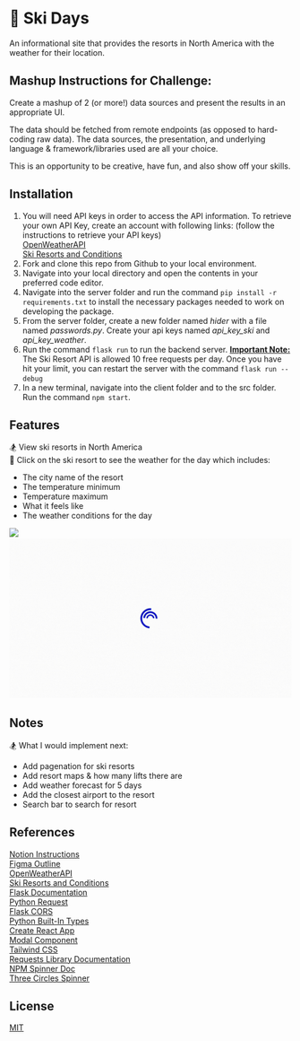 # 🎿 Ski Days

An informational site that provides the resorts in North America with the weather for their location.

## Mashup Instructions for Challenge:
Create a mashup of 2 (or more!) data sources and present the results in an appropriate UI.

The data should be fetched from remote endpoints (as opposed to hard-coding raw data). The data sources, the presentation, and underlying language & framework/libraries used are all your choice.

This is an opportunity to be creative, have fun, and also show off your skills.

## Installation
1. You will need API keys in order to access the API information. To retrieve your own API Key, create an account with following links: (follow the instructions to retrieve your API keys)<br>
[OpenWeatherAPI](https://openweathermap.org/forecast5)<br>
[Ski Resorts and Conditions](https://rapidapi.com/random-shapes-random-shapes-default/api/ski-resorts-and-conditions)<br>
2. Fork and clone this repo from Github to your local environment.
3. Navigate into your local directory and open the contents in your preferred code editor.
4. Navigate into the server folder and run the command `pip install -r requirements.txt` to install the necessary packages needed to work on developing the package.
5. From the server folder, create a new folder named <i>hider</i> with a file named <i>passwords.py</i>. Create your api keys named <i>api_key_ski</i> and <i>api_key_weather</i>.
4. Run the command `flask run` to run the backend server. 
<b><u>Important Note:</u></b> The Ski Resort API is allowed 10 free requests per day. Once you have hit your limit, you can restart the server with the command `flask run --debug`
5. In a new terminal, navigate into the client folder and to the src folder. Run the command `npm start`.


## Features
🏂  View ski resorts in North America <br>
🎿 Click on the ski resort to see the weather for the day which includes: <br>
- The city name of the resort
- The temperature minimum
- Temperature maximum
- What it feels like
- The weather conditions for the day

![]('./client/video/skidays.gif')
<img src="./client/video/skidays.gif"/>

## Notes
🏂 What I would implement next:
- Add pagenation for ski resorts
- Add resort maps & how many lifts there are
- Add weather forecast for 5 days
- Add the closest airport to the resort
- Search bar to search for resort

## References
[Notion Instructions](https://letsbatch.notion.site/Mashup-e8a820b0633342cda59953ffe730d3dd) <br>
[Figma Outline](https://www.figma.com/file/vwcOVlNCcq5RmfRDXzSRuN/SnowDayz?type=whiteboard&node-id=0-1&t=ZQu3MTXyTWSBI5Yt-0)<br>
[OpenWeatherAPI](https://openweathermap.org/forecast5)<br>
[Ski Resorts and Conditions](https://rapidapi.com/random-shapes-random-shapes-default/api/ski-resorts-and-conditions)<br>
[Flask Documentation](https://flask.palletsprojects.com/en/3.0.x/installation/)<br>
[Python Request](https://pypi.org/project/requests/)<br>
[Flask CORS](https://flask-cors.readthedocs.io/en/latest/)<br>
[Python Built-In Types](https://docs.python.org/3/library/stdtypes.html#mapping-types-dict)<br>
[Create React App](https://create-react-app.dev/)<br>
[Modal Component](https://www.geeksforgeeks.org/how-to-use-modal-component-in-reactjs/)<br>
[Tailwind CSS](https://tailwindcomponents.com/cheatsheet/)<br>
[Requests Library Documentation](https://requests.readthedocs.io/en/latest/user/quickstart/)<br>
[NPM Spinner Doc](https://www.npmjs.com/package/react-loader-spinner)<br>
[Three Circles Spinner](https://mhnpd.github.io/react-loader-spinner/docs/components/three-circles)


## License
[MIT](https://choosealicense.com/licenses/mit/)
